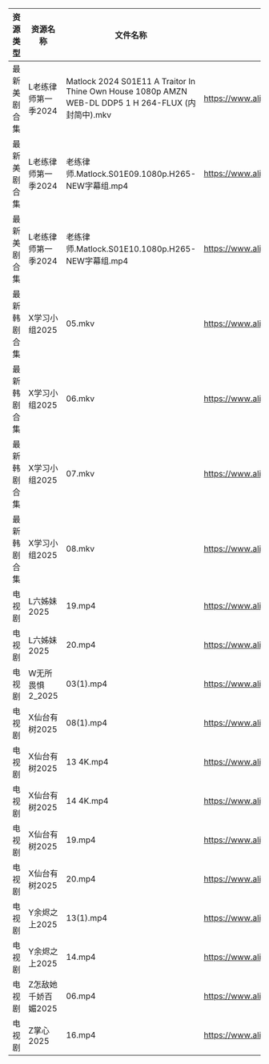 | 资源类型   | 资源名称         | 文件名称                                                                                            | 分享链接                                 | 更新时间                |
| ------ | ------------ | ----------------------------------------------------------------------------------------------- | ------------------------------------ | ------------------- |
| 最新美剧合集 | L老练律师第一季2024 | Matlock 2024 S01E11 A Traitor In Thine Own House 1080p AMZN WEB-DL DDP5 1 H 264-FLUX (内封简中).mkv | https://www.alipan.com/s/Tn6kkNJcvEB | 2025-02-14 19:05:58 |
| 最新美剧合集 | L老练律师第一季2024 | 老练律师.Matlock.S01E09.1080p.H265-NEW字幕组.mp4                                                       | https://www.alipan.com/s/Tn6kkNJcvEB | 2025-02-14 18:06:12 |
| 最新美剧合集 | L老练律师第一季2024 | 老练律师.Matlock.S01E10.1080p.H265-NEW字幕组.mp4                                                       | https://www.alipan.com/s/Tn6kkNJcvEB | 2025-02-14 18:06:12 |
| 最新韩剧合集 | X学习小组2025    | 05.mkv                                                                                          | https://www.alipan.com/s/JwETHjdgbg2 | 2025-02-14 00:06:57 |
| 最新韩剧合集 | X学习小组2025    | 06.mkv                                                                                          | https://www.alipan.com/s/JwETHjdgbg2 | 2025-02-14 00:06:57 |
| 最新韩剧合集 | X学习小组2025    | 07.mkv                                                                                          | https://www.alipan.com/s/JwETHjdgbg2 | 2025-02-14 00:06:57 |
| 最新韩剧合集 | X学习小组2025    | 08.mkv                                                                                          | https://www.alipan.com/s/JwETHjdgbg2 | 2025-02-14 00:06:56 |
| 电视剧    | L六姊妹2025     | 19.mp4                                                                                          | https://www.alipan.com/s/PS2wCaFpCy5 | 2025-02-14 20:06:11 |
| 电视剧    | L六姊妹2025     | 20.mp4                                                                                          | https://www.alipan.com/s/PS2wCaFpCy5 | 2025-02-14 00:05:56 |
| 电视剧    | W无所畏惧2_2025  | 03(1).mp4                                                                                       | https://www.alipan.com/s/WJ2WmSZLSR5 | 2025-02-14 21:06:46 |
| 电视剧    | X仙台有树2025    | 08(1).mp4                                                                                       | https://www.alipan.com/s/F3rMgDEEcru | 2025-02-14 16:06:48 |
| 电视剧    | X仙台有树2025    | 13 4K.mp4                                                                                       | https://www.alipan.com/s/F3rMgDEEcru | 2025-02-14 16:06:48 |
| 电视剧    | X仙台有树2025    | 14 4K.mp4                                                                                       | https://www.alipan.com/s/F3rMgDEEcru | 2025-02-14 16:06:48 |
| 电视剧    | X仙台有树2025    | 19.mp4                                                                                          | https://www.alipan.com/s/F3rMgDEEcru | 2025-02-14 20:07:02 |
| 电视剧    | X仙台有树2025    | 20.mp4                                                                                          | https://www.alipan.com/s/F3rMgDEEcru | 2025-02-14 20:07:02 |
| 电视剧    | Y余烬之上2025    | 13(1).mp4                                                                                       | https://www.alipan.com/s/L6UmaWnQUcj | 2025-02-14 20:07:18 |
| 电视剧    | Y余烬之上2025    | 14.mp4                                                                                          | https://www.alipan.com/s/L6UmaWnQUcj | 2025-02-14 20:07:18 |
| 电视剧    | Z怎敌她千娇百媚2025 | 06.mp4                                                                                          | https://www.alipan.com/s/hhnFfpbzUdn | 2025-02-14 20:07:28 |
| 电视剧    | Z掌心2025      | 16.mp4                                                                                          | https://www.alipan.com/s/6ntsFQxh6Eo | 2025-02-14 16:07:15 |
